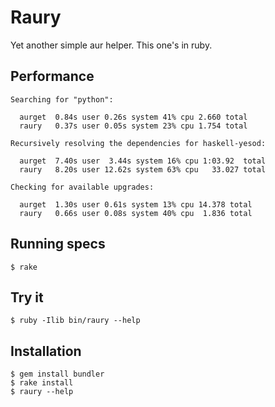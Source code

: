 # Raury

Yet another simple aur helper. This one's in ruby.

## Performance

~~~ 
Searching for "python":

  aurget  0.84s user 0.26s system 41% cpu 2.660 total
  raury   0.37s user 0.05s system 23% cpu 1.754 total

Recursively resolving the dependencies for haskell-yesod:

  aurget  7.40s user  3.44s system 16% cpu 1:03.92  total
  raury   8.20s user 12.62s system 63% cpu   33.027 total

Checking for available upgrades:

  aurget  1.30s user 0.61s system 13% cpu 14.378 total
  raury   0.66s user 0.08s system 40% cpu  1.836 total
~~~

## Running specs

~~~ 
$ rake
~~~

## Try it

~~~ 
$ ruby -Ilib bin/raury --help
~~~

## Installation

~~~ 
$ gem install bundler
$ rake install
$ raury --help
~~~
